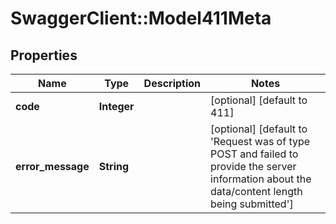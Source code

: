 # SwaggerClient::Model411Meta

## Properties
Name | Type | Description | Notes
------------ | ------------- | ------------- | -------------
**code** | **Integer** |  | [optional] [default to 411]
**error_message** | **String** |  | [optional] [default to &#x27;Request was of type POST and failed to provide the server information about the data/content length being submitted&#x27;]

